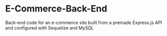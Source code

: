 # E-Commerce-Back-End
Back-end code for an e-commerce site built from a premade Express.js API and configured with Sequelize and MySQL
